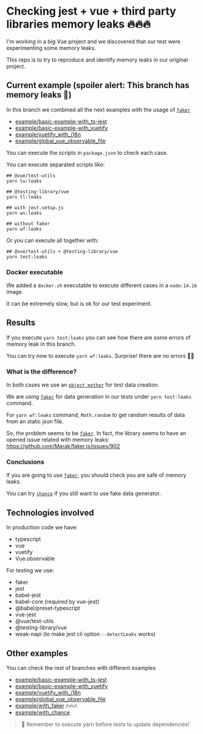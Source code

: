 # Checking jest + vue + third party libraries memory leaks 🔥🔥🔥

I'm working in a big Vue project and we discovered that our test were experimenting some memory leaks.

This repo is to try to reproduce and identify memory leaks in our original project.

## Current example (spoiler alert: This branch has memory leaks 🤯)

In this branch we combined all the next examples with the usage of [`faker`](https://github.com/Marak/faker.js)

- [example/basic-example-with_ts-jest](https://github.com/srbarba/testing-vue-memory-leaks/tree/example/basic-example-with_ts-jest)
- [example/basic-example-with_vuetify](https://github.com/srbarba/testing-vue-memory-leaks/tree/example/basic-example-with_vuetify)
- [example/vuetify_with_i18n](https://github.com/srbarba/testing-vue-memory-leaks/tree/example/vuetify_with_i18n)
- [example/global_vue_observable_file](https://github.com/srbarba/testing-vue-memory-leaks/tree/example/global_vue_observable_file)

You can execute the scripts in `package.json` to check each case.

You can execute separated scripts like:

```
## @vue/test-utils
yarn tu:leaks

## @testing-library/vue
yarn tl:leaks

## with jest.setup.js
yarn ws:leaks

## without faker
yarn wf:leaks
```

Or you can execute all together with:

```
## @vue/test-utils + @testing-library/vue
yarn test:leaks
```

### Docker executable

We added a `docker.sh` executable to execute different cases in a `node:14.16` image.

It can be extremely slow, but is ok for our test experiment.

## Results

If you execute `yarn test:leaks` you can see how there are some errors of memory leak in this branch.

You can try now to execute `yarn wf:leaks`. Surprise! there are no errors 🎉🎉

### What is the difference?

In both cases we use an [`object mother`](https://martinfowler.com/bliki/ObjectMother.html) for test data creation.

We are using [`faker`](https://github.com/Marak/faker.js) for data generation in our tests under `yarn test:leaks` command.

For `yarn wf:leaks` command, `Math.random` to get random results of data from an static json file.

So, the problem seems to be [`faker`](https://github.com/Marak/faker.js). In fact, the library seems to have an opened issue related with memory leaks: https://github.com/Marak/faker.js/issues/902

### Conclusions

If you are going to use [`faker`](https://github.com/Marak/faker.js), you should check you are safe of memory leaks.

You can try [`chance`](https://github.com/chancejs/chancejs) if you still want to use fake data generator.

## Technologies involved

In production code we have:

- typescript
- vue
- vuetify
- Vue.observable

For testing we use:

- faker
- jest
- babel-jest
- babel-core (required by vue-jest)
- @babel/preset-typescript
- vue-jest
- @vue/test-utils
- @testing-library/vue
- weak-napi (to make jest cli option `--detectLeaks` works)

## Other examples

You can check the rest of branches with different examples

- [example/basic-example-with_ts-jest](https://github.com/srbarba/testing-vue-memory-leaks/tree/example/basic-example-with_ts-jest)
- [example/basic-example-with_vuetify](https://github.com/srbarba/testing-vue-memory-leaks/tree/example/basic-example-with_vuetify)
- [example/vuetify_with_i18n](https://github.com/srbarba/testing-vue-memory-leaks/tree/example/vuetify_with_i18n)
- [example/global_vue_observable_file](https://github.com/srbarba/testing-vue-memory-leaks/tree/example/global_vue_observable_file)
- [example/with_faker](https://github.com/srbarba/testing-vue-memory-leaks/tree/example/with_faker) 🔥🔥🔥
- [example/with_chance](https://github.com/srbarba/testing-vue-memory-leaks/tree/example/with_chance)

> 📝 Remember to execute yarn before tests to update dependencies!
